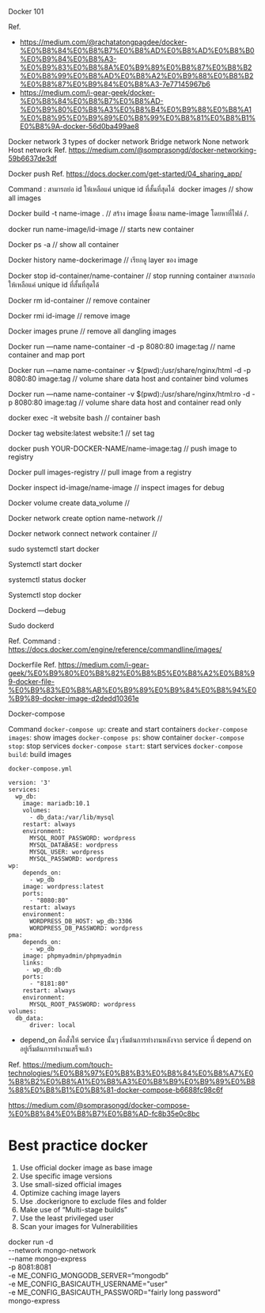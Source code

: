 Docker 101

Ref.
-  https://medium.com/@rachatatongpagdee/docker-%E0%B8%84%E0%B8%B7%E0%B8%AD%E0%B8%AD%E0%B8%B0%E0%B9%84%E0%B8%A3-%E0%B9%83%E0%B8%8A%E0%B9%89%E0%B8%87%E0%B8%B2%E0%B8%99%E0%B8%AD%E0%B8%A2%E0%B9%88%E0%B8%B2%E0%B8%87%E0%B9%84%E0%B8%A3-7e77145967b6
- https://medium.com/i-gear-geek/docker-%E0%B8%84%E0%B8%B7%E0%B8%AD-%E0%B9%80%E0%B8%A3%E0%B8%B4%E0%B9%88%E0%B8%A1%E0%B8%95%E0%B9%89%E0%B8%99%E0%B8%81%E0%B8%B1%E0%B8%9A-docker-56d0ba499ae8 


Docker network 
3 types of docker network
Bridge network
None network
Host network
Ref. https://medium.com/@somprasongd/docker-networking-59b6637de3df

Docker push
Ref. https://docs.docker.com/get-started/04_sharing_app/ 

Command :
สามารถย่อ id ให้เหลือแค่ unique id ที่สั้นที่สุดได้
 docker images 
// show all images

Docker build -t name-image . 
//  สร้าง image ชื่อตาม name-image โดยหาที่ไฟล์ /. 

docker run name-image/id-image 
// starts new container 

Docker ps -a 
// show all container

Docker history name-dockerimage 
// เรียกดู layer ของ image

Docker stop id-container/name-container
// stop running container สามารถย่อให้เหลือแค่ unique id ที่สั้นที่สุดได้

Docker rm id-container 
// remove container

Docker rmi id-image 
// remove image

Docker images prune
// remove all dangling images

Docker run —name name-container -d -p 8080:80 image:tag
// name container and map port

Docker run —name name-container -v $(pwd):/usr/share/nginx/html -d -p 8080:80 image:tag
// volume share data host and container bind volumes 

Docker run —name name-container -v $(pwd):/usr/share/nginx/html:ro -d -p 8080:80 image:tag
// volume share data host and container read only

docker exec -it website bash
// container bash  

Docker tag website:latest website:1
// set tag

 docker push YOUR-DOCKER-NAME/name-image:tag
// push image to registry

Docker  pull images-registry
// pull image from a registry

Docker inspect id-image/name-image
// inspect images for debug

Docker volume create data_volume
// 

Docker network  create option name-network
//

Docker network connect network container
//

sudo systemctl start docker

Systemctl start docker

systemctl status docker

Systemctl stop docker

Dockerd —debug

Sudo dockerd

Ref. Command : https://docs.docker.com/engine/reference/commandline/images/


Dockerfile
Ref. https://medium.com/i-gear-geek/%E0%B9%80%E0%B8%82%E0%B8%B5%E0%B8%A2%E0%B8%99-docker-file-%E0%B9%83%E0%B8%AB%E0%B9%89%E0%B9%84%E0%B8%94%E0%B9%89-docker-image-d2dedd10361e


Docker-compose

Command 
`docker-compose up`: create and start containers
`docker-compose images`: show images
`docker-compose ps`: show container
`docker-compose stop`:  stop services
`docker-compose start`: start services
`docker-compose build`: build images

`docker-compose.yml`

```
version: '3'
services:
  wp_db:
    image: mariadb:10.1
    volumes:
      - db_data:/var/lib/mysql
    restart: always
    environment:
      MYSQL_ROOT_PASSWORD: wordpress
      MYSQL_DATABASE: wordpress
      MYSQL_USER: wordpress
      MYSQL_PASSWORD: wordpress
wp:
    depends_on:
      - wp_db
    image: wordpress:latest
    ports:
      - "8080:80"
    restart: always
    environment:
      WORDPRESS_DB_HOST: wp_db:3306
      WORDPRESS_DB_PASSWORD: wordpress
pma:
    depends_on:
      - wp_db
    image: phpmyadmin/phpmyadmin
    links:
     - wp_db:db
    ports:
      - "8181:80"
    restart: always
    environment:
      MYSQL_ROOT_PASSWORD: wordpress
volumes:
  db_data:
      driver: local
```

- depend_on คือสั่งให้ service นั้นๆ เริ่มต้นการทำงานหลังจาก service ที่ depend on อยู่เริ่มต้นการทำงานเสร็จแล้ว

Ref. https://medium.com/touch-technologies/%E0%B8%97%E0%B8%B3%E0%B8%84%E0%B8%A7%E0%B8%B2%E0%B8%A1%E0%B8%A3%E0%B8%B9%E0%B9%89%E0%B8%88%E0%B8%B1%E0%B8%81-docker-compose-b6688fc98c6f

https://medium.com/@somprasongd/docker-compose-%E0%B8%84%E0%B8%B7%E0%B8%AD-fc8b35e0c8bc


# Best practice docker
1. Use official docker image as base image
2. Use specific image versions
3. Use small-sized official images
4. Optimize caching image layers
5. Use .dockerignore to exclude files and folder
6. Make use of “Multi-stage builds”
7. Use the least privileged user
8. Scan your images for Vulnerabilities

docker run -d \
    --network mongo-network \
    --name mongo-express \
    -p 8081:8081 \
    -e ME_CONFIG_MONGODB_SERVER=“mongodb” \
    -e ME_CONFIG_BASICAUTH_USERNAME="user" \
    -e ME_CONFIG_BASICAUTH_PASSWORD="fairly long password" \
    mongo-express

